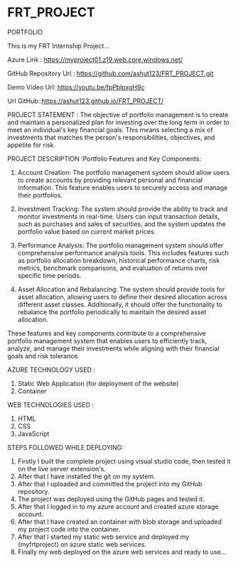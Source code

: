 # FRT_PROJECT

PORTFOLIO

This is my FRT Internship Project...

Azure Link : https://myproject01.z19.web.core.windows.net/

GitHub Repository Url : https://github.com/ashut123/FRT_PROJECT.git

Demo Video Url: https://youtu.be/fpPblpxgH9c

Url GitHub::https://ashut123.github.io/FRT_PROJECT/





PROJECT STATEMENT : The objective of portfolio management is to create and maintain a personalized plan for investing over the long term in order to meet an individual's key financial goals. This means selecting a mix of investments that matches the person's responsibilities, objectives, and appetite for risk.

PROJECT DESCRIPTION :Portfolio Features and Key Components:

1. Account Creation: The portfolio management system should allow users to create accounts by providing relevant personal and financial information. This feature enables users to securely access and manage their portfolios.

2. Investment Tracking: The system should provide the ability to track and monitor investments in real-time. Users can input transaction details, such as purchases and sales of securities, and the system updates the portfolio value based on current market prices.

3. Performance Analysis: The portfolio management system should offer comprehensive performance analysis tools. This includes features such as portfolio allocation breakdown, historical performance charts, risk metrics, benchmark comparisons, and evaluation of returns over specific time periods.

4. Asset Allocation and Rebalancing: The system should provide tools for asset allocation, allowing users to define their desired allocation across different asset classes. Additionally, it should offer the functionality to rebalance the portfolio periodically to maintain the desired asset allocation.

These features and key components contribute to a comprehensive portfolio management system that enables users to efficiently track, analyze, and manage their investments while aligning with their financial goals and risk tolerance.


AZURE TECHNOLOGY USED : 
1. Static Web Application (for deployment of the website)
2. Container
   
WEB TECHNOLOGIES  USED :
1. HTML
2. CSS
3. JavaScript
   
STEPS FOLLOWED WHILE DEPLOYING: 
1. Firstly  I built the complete project  using visual studio code, then tested it on the live server extension's.
2. After that I have installed the git on my system.
3. After that I uploaded and committed the project into my GitHub repository.
4. The project was deployed using the GitHub pages and tested it.
5. After that I logged in to my azure account and created azure storage account.
6. After that I have created an container with blob storage and uploaded my project code into the container.
7. After that I started my static web service and deployed my (myfrtproject) on azure static web services.
8. Finally my web deployed on the azure web services and ready to use...
